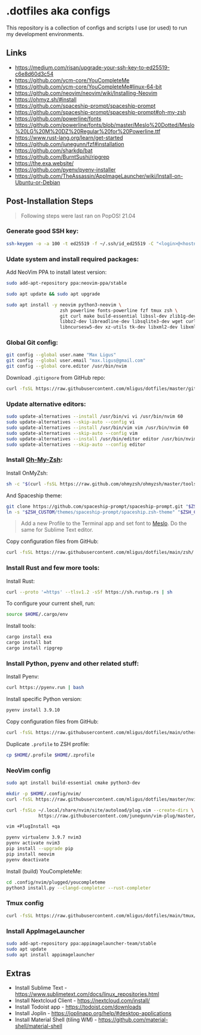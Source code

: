 # .dotfiles aka configs

This repository is a collection of configs and scripts I use (or used) to run my development environments.


## Links

  * https://medium.com/risan/upgrade-your-ssh-key-to-ed25519-c6e8d60d3c54
  * https://github.com/ycm-core/YouCompleteMe
  * https://github.com/ycm-core/YouCompleteMe#linux-64-bit
  * https://github.com/neovim/neovim/wiki/Installing-Neovim
  * https://ohmyz.sh/#install
  * https://github.com/spaceship-prompt/spaceship-prompt
  * https://github.com/spaceship-prompt/spaceship-prompt#oh-my-zsh
  * https://github.com/powerline/fonts
  * https://github.com/powerline/fonts/blob/master/Meslo%20Dotted/Meslo%20LG%20M%20DZ%20Regular%20for%20Powerline.ttf
  * https://www.rust-lang.org/learn/get-started
  * https://github.com/junegunn/fzf#installation
  * https://github.com/sharkdp/bat
  * https://github.com/BurntSushi/ripgrep
  * https://the.exa.website/
  * https://github.com/pyenv/pyenv-installer
  * https://github.com/TheAssassin/AppImageLauncher/wiki/Install-on-Ubuntu-or-Debian


## Post-Installation Steps

> Following steps were last ran on PopOS! 21.04


### Generate good SSH key:

```bash
ssh-keygen -o -a 100 -t ed25519 -f ~/.ssh/id_ed25519 -C "<login>@<hostname>"
```


### Udate system and install required packages:

Add NeoVim PPA to install latest version:

```bash
sudo add-apt-repository ppa:neovim-ppa/stable
```

```bash
sudo apt update && sudo apt upgrade
```

```bash
sudo apt install -y neovim python3-neovim \
                    zsh powerline fonts-powerline fzf tmux zsh \
                    git curl make build-essential libssl-dev zlib1g-dev \
                    libbz2-dev libreadline-dev libsqlite3-dev wget curl llvm \
                    libncursesw5-dev xz-utils tk-dev libxml2-dev libxmlsec1-dev libffi-dev liblzma-dev 
```

### Global Git config:

```bash
git config --global user.name "Max Ligus"
git config --global user.email "max.ligus@gmail.com"
git config --global core.editor /usr/bin/nvim
```

Download `.gitignore` from GitHub repo:

```bash
curl -fsSL https://raw.githubusercontent.com/mligus/dotfiles/master/git/.gitignore_global -o $HOME/.gitignore_global
```


### Update alternative editors:

```bash
sudo update-alternatives --install /usr/bin/vi vi /usr/bin/nvim 60
sudo update-alternatives --skip-auto --config vi
sudo update-alternatives --install /usr/bin/vim vim /usr/bin/nvim 60
sudo update-alternatives --skip-auto --config vim
sudo update-alternatives --install /usr/bin/editor editor /usr/bin/nvim 60
sudo update-alternatives --skip-auto --config editor
```


### Install [Oh-My-Zsh](https://ohmyz.sh/#install):

Install OnMyZsh:

```bash
sh -c "$(curl -fsSL https://raw.github.com/ohmyzsh/ohmyzsh/master/tools/install.sh)"
```

And Spaceship theme:

```bash
git clone https://github.com/spaceship-prompt/spaceship-prompt.git "$ZSH_CUSTOM/themes/spaceship-prompt" --depth=1
ln -s "$ZSH_CUSTOM/themes/spaceship-prompt/spaceship.zsh-theme" "$ZSH_CUSTOM/themes/spaceship.zsh-theme"
```

> Add a new Profile to the Terminal app and set font to [Meslo](https://github.com/powerline/fonts/blob/master/Meslo%20Dotted/Meslo%20LG%20M%20DZ%20Regular%20for%20Powerline.ttf). 
> Do the same for Sublime Text editor.

Copy configuration files from GitHub:
```bash
curl -fsSL https://raw.githubusercontent.com/mligus/dotfiles/main/zsh/.zshrc -o $HOME/.zshrc
```


### Install Rust and few more tools:

Install Rust:
```bash
curl --proto '=https' --tlsv1.2 -sSf https://sh.rustup.rs | sh
```

To configure your current shell, run:
```bash
source $HOME/.cargo/env
```

Install tools:
```bash
cargo install exa
cargo install bat
cargo install ripgrep
```


### Install Python, pyenv and other related stuff:

Install Pyenv:
```bash
curl https://pyenv.run | bash
```

Install specific Python version:
```bash
pyenv install 3.9.10
```


Copy configuration files from GitHub:
```bash
curl -fsSL https://raw.githubusercontent.com/mligus/dotfiles/main/other/.profile -o $HOME/.profile
```

Duplicate `.profile` to ZSH profile:
```bash
cp $HOME/.profile $HOME/.zprofile
```


### NeoVim config

```bash
sudo apt install build-essential cmake python3-dev

mkdir -p $HOME/.config/nvim/
curl -fsSL https://raw.githubusercontent.com/mligus/dotfiles/master/nvim/init.vim -o $HOME/.config/nvim/init.vim

curl -fsSLo ~/.local/share/nvim/site/autoload/plug.vim --create-dirs \
            https://raw.githubusercontent.com/junegunn/vim-plug/master/plug.vim

vim +PlugInstall +qa

pyenv virtualenv 3.9.7 nvim3
pyenv activate nvim3
pip install --upgrade pip
pip install neovim
pyenv deactivate
```

Install (build) YouCompleteMe:

```bash
cd .config/nvim/plugged/youcompleteme
python3 install.py --clangd-completer --rust-completer
```


### Tmux config

```bash
curl -fsSL https://raw.githubusercontent.com/mligus/dotfiles/main/tmux/.tmux.conf -o $HOME/.tmux.conf
```

### Install AppImageLauncher

```bash
sudo add-apt-repository ppa:appimagelauncher-team/stable
sudo apt update
sudo apt install appimagelauncher
```


## Extras

  * Install Sublime Text - https://www.sublimetext.com/docs/linux_repositories.html
  * Install Nextcloud Client - https://nextcloud.com/install/
  * Install Todoist app - https://todoist.com/downloads
  * Install Joplin - https://joplinapp.org/help/#desktop-applications
  * Install Material Shell (tiling WM) - https://github.com/material-shell/material-shell
